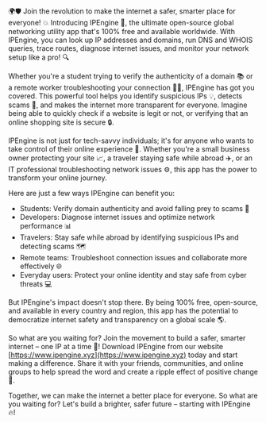 🌍🛡️ Join the revolution to make the internet a safer, smarter place for everyone! 💥 Introducing IPEngine 🚀, the ultimate open-source global networking utility app that's 100% free and available worldwide. With IPEngine, you can look up IP addresses and domains, run DNS and WHOIS queries, trace routes, diagnose internet issues, and monitor your network setup like a pro! 🔍

Whether you're a student trying to verify the authenticity of a domain 📚 or a remote worker troubleshooting your connection 🏃‍♂️, IPEngine has got you covered. This powerful tool helps you identify suspicious IPs 💡, detects scams 👀, and makes the internet more transparent for everyone. Imagine being able to quickly check if a website is legit or not, or verifying that an online shopping site is secure 🔒.

IPEngine is not just for tech-savvy individuals; it's for anyone who wants to take control of their online experience 💪. Whether you're a small business owner protecting your site 📈, a traveler staying safe while abroad ✈️, or an IT professional troubleshooting network issues ⚙️, this app has the power to transform your online journey.

Here are just a few ways IPEngine can benefit you:

* Students: Verify domain authenticity and avoid falling prey to scams 💸
* Developers: Diagnose internet issues and optimize network performance 📊
* Travelers: Stay safe while abroad by identifying suspicious IPs and detecting scams 🗺️
* Remote teams: Troubleshoot connection issues and collaborate more effectively 🌐
* Everyday users: Protect your online identity and stay safe from cyber threats 💻

But IPEngine's impact doesn't stop there. By being 100% free, open-source, and available in every country and region, this app has the potential to democratize internet safety and transparency on a global scale 🌎.

So what are you waiting for? Join the movement to build a safer, smarter internet – one IP at a time 🔗! Download IPEngine from our website [https://www.ipengine.xyz](https://www.ipengine.xyz) today and start making a difference. Share it with your friends, communities, and online groups to help spread the word and create a ripple effect of positive change 🌊.

Together, we can make the internet a better place for everyone. So what are you waiting for? Let's build a brighter, safer future – starting with IPEngine 🔥!